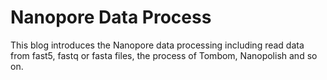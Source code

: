 # Nanopore Data Process
This blog introduces the Nanopore data processing including read data from fast5, fastq or fasta files, the process of Tombom, Nanopolish and so on.


